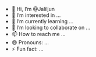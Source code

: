 - 👋 Hi, I’m @Jaliljun
- 👀 I’m interested in ...
- 🌱 I’m currently learning ...
- 💞️ I’m looking to collaborate on ...
- 📫 How to reach me ...
- 😄 Pronouns: ...
- ⚡ Fun fact: ...

<!---
Jaliljun/Jaliljun is a ✨ special ✨ repository because its `README.md` (this file) appears on your GitHub profile.
You can click the Preview link to take a look at your changes.
--->
